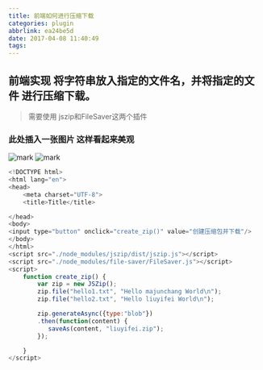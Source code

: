 ```yaml
---
title: 前端如何进行压缩下载
categories: plugin
abbrlink: ea24be5d
date: 2017-04-08 11:40:49
tags:
---
```


## 前端实现 将字符串放入指定的文件名，并将指定的文件 进行压缩下载。
> 需要使用 jszip和FileSaver这两个插件 

### 此处插入一张图片 这样看起来美观
![mark](http://oneg19f80.bkt.clouddn.com/blog/20170408/154441067.png)
![mark](http://oneg19f80.bkt.clouddn.com/blog/20170408/154614873.png)
``` javascript
<!DOCTYPE html>
<html lang="en">
<head>
    <meta charset="UTF-8">
    <title>Title</title>

</head>
<body>
<input type="button" onclick="create_zip()" value="创建压缩包并下载"/>
</body>
</html>
<script src="./node_modules/jszip/dist/jszip.js"></script>
<script src="./node_modules/file-saver/FileSaver.js"></script>
<script>
    function create_zip() {
        var zip = new JSZip();
        zip.file("hello1.txt", "Hello majunchang World\n");
        zip.file("hello2.txt", "Hello liuyifei World\n");

        zip.generateAsync({type:"blob"})
        .then(function(content) {
           saveAs(content, "liuyifei.zip");
        });

    }
</script>
```
